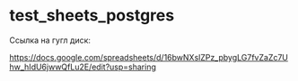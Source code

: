 # test_sheets_postgres
Ссылка на гугл диск:

https://docs.google.com/spreadsheets/d/16bwNXslZPz_pbygLG7fvZaZc7Uhw_hIdU6jwwQfLu2E/edit?usp=sharing

